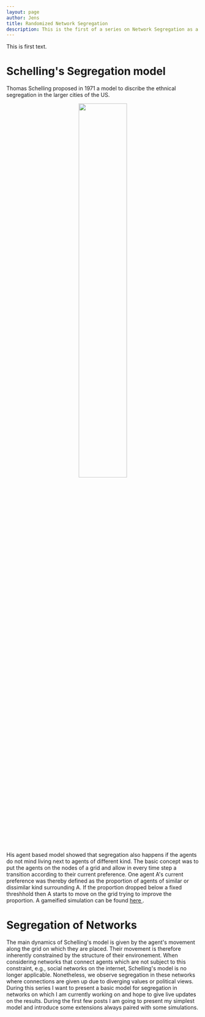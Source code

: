 ```yaml
---
layout: page
author: Jens
title: Randomized Network Segregation
description: This is the first of a series on Network Segregation as a result of agent based models.
---
```


This is first text.


# Schelling's Segregation model

Thomas Schelling proposed in 1971 a model to discribe the ethnical segregation in the larger cities of the US. 
<div style="text-align:center">
<img src="{{ site.url }}//images/chicago_seg.jpg" height="50%" width="50%" />
</div>
His agent based model showed that segregation also happens if the agents do not mind living next to agents of different kind. 
The basic concept was to put the agents on the nodes of a grid and allow in every time step a transition according to their current preference. 
One agent A's current preference was thereby defined as the proportion of agents of similar or dissimilar kind surrounding A. 
If the proportion dropped below a fixed threshhold then A starts to move on the grid trying to improve the proportion.
A gameified simulation can be found <a href="https://ncase.me/polygons/"> here </a>.

# Segregation of Networks

The main dynamics of Schelling's model is given by the agent's movement along the grid on which they are placed. Their movement is therefore inherently constrained by the structure of their environement.
When considering networks that connect agents which are not subject to this constraint, e.g., social networks on the internet, Schelling's model is no longer applicable. Nonetheless, we observe segregation in these networks where connections are given up due to diverging values or political views.
During this series I want to present a basic model for segregation in networks on which I am currently working on and hope to give live updates on the results. 
During the first few posts I am going to present my simplest model and introduce some extensions always paired with some simulations.  
